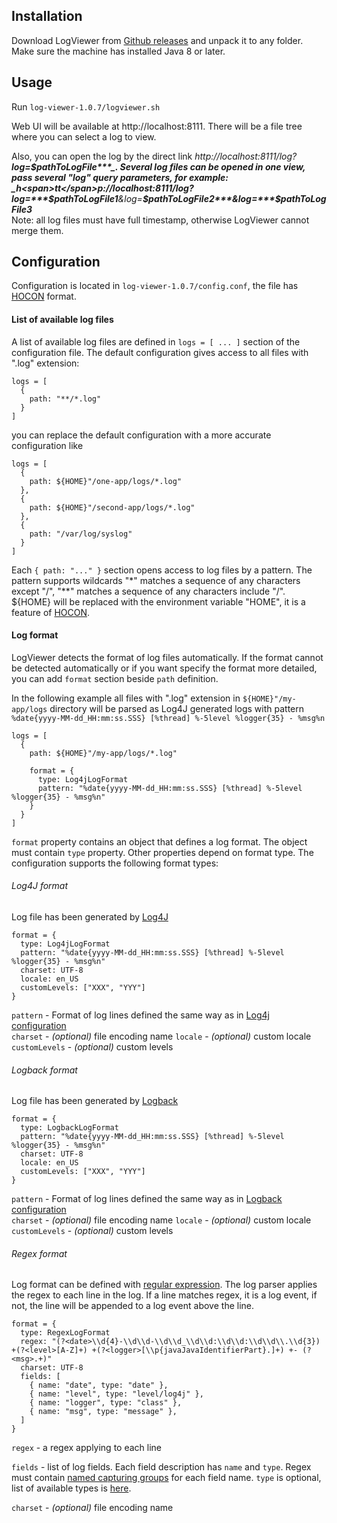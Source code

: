 ## Installation
Download LogViewer from [Github releases](https://github.com/sevdokimov/log-viewer/releases) and unpack it to any folder.<br>
Make sure the machine has installed Java 8 or later.

## Usage

Run `log-viewer-1.0.7/logviewer.sh` 

Web UI will be available at http://localhost:8111. There will be a file tree where you can select a log to view. 

Also, you can open the log by the direct link _h<span>t</span>tp://localhost:8111/log?***log=$pathToLogFile***_. Several log files can be
opened in one view, pass several "log" query parameters, for example: _h<span>tt</span>p://localhost:8111/log?log=***$pathToLogFile1***&log=***$pathToLogFile2***&log=***$pathToLogFile3***_<br> 
Note: all log files must have full timestamp, otherwise LogViewer cannot merge them.

## Configuration

Configuration is located in `log-viewer-1.0.7/config.conf`, the file has [HOCON](https://github.com/lightbend/config)
format. 

#### List of available log files

A list of available log files are defined in `logs = [ ... ]` section of the configuration file. The default configuration
gives access to all files with ".log" extension:
```hocon
logs = [
  {
    path: "**/*.log"
  }
]
```

you can replace the default configuration with a more accurate configuration like

```hocon
logs = [
  {
    path: ${HOME}"/one-app/logs/*.log"
  },
  {
    path: ${HOME}"/second-app/logs/*.log"
  },
  {
    path: "/var/log/syslog"
  }
]
```

Each `{ path: "..." }` section opens access to log files by a pattern. The pattern supports wildcards "*" matches a sequence
of any characters except "/", "**" matches a sequence of any characters include "/".<br>
${HOME} will be replaced with the environment variable "HOME", it is a feature of [HOCON](https://github.com/lightbend/config#uses-of-substitutions).

#### Log format

LogViewer detects the format of log files automatically. If the format cannot be detected automatically or if you want specify
the format more detailed, you can add `format` section beside `path` definition.

In the following example all files with ".log" extension in `${HOME}"/my-app/logs` directory will be parsed as Log4J generated logs
with pattern `%date{yyyy-MM-dd_HH:mm:ss.SSS} [%thread] %-5level %logger{35} - %msg%n`  
```hocon
logs = [
  {
    path: ${HOME}"/my-app/logs/*.log"

    format = {
      type: Log4jLogFormat
      pattern: "%date{yyyy-MM-dd_HH:mm:ss.SSS} [%thread] %-5level %logger{35} - %msg%n"       
    }
  }
]
```

`format` property contains an object that defines a log format. The object must contain `type` property. Other properties
depend on format type. The configuration supports the following format types:

###### Log4J format

Log file has been generated by [Log4J](https://logging.apache.org/log4j/2.x/index.html)

```hocon
format = {
  type: Log4jLogFormat
  pattern: "%date{yyyy-MM-dd_HH:mm:ss.SSS} [%thread] %-5level %logger{35} - %msg%n"
  charset: UTF-8
  locale: en_US
  customLevels: ["XXX", "YYY"]
}  
```
`pattern` - Format of log lines defined the same way as in [Log4j configuration](https://logging.apache.org/log4j/2.x/manual/layouts.html#PatternLayout) <br>
`charset` - _(optional)_ file encoding name
`locale`  - _(optional)_ custom locale  
`customLevels`  - _(optional)_ custom levels

###### Logback format

Log file has been generated by [Logback](http://logback.qos.ch/)

```hocon    
format = {
  type: LogbackLogFormat
  pattern: "%date{yyyy-MM-dd_HH:mm:ss.SSS} [%thread] %-5level %logger{35} - %msg%n"
  charset: UTF-8
  locale: en_US
  customLevels: ["XXX", "YYY"]
}
```       
`pattern` - Format of log lines defined the same way as in [Logback configuration](http://logback.qos.ch/manual/layouts.html) <br>
`charset` - _(optional)_ file encoding name
`locale`  - _(optional)_ custom locale  
`customLevels`  - _(optional)_ custom levels

###### Regex format

Log format can be defined with [regular expression](https://docs.oracle.com/javase/7/docs/api/java/util/regex/Pattern.html).
The log parser applies the regex to each line in the log. If a line matches regex, it is a log event,
if not, the line will be appended to a log event above the line.

```hocon    
format = {
  type: RegexLogFormat
  regex: "(?<date>\\d{4}-\\d\\d-\\d\\d_\\d\\d:\\d\\d:\\d\\d\\.\\d{3}) +(?<level>[A-Z]+) +(?<logger>[\\p{javaJavaIdentifierPart}.]+) +- (?<msg>.+)"
  charset: UTF-8
  fields: [
    { name: "date", type: "date" },
    { name: "level", type: "level/log4j" },
    { name: "logger", type: "class" },
    { name: "msg", type: "message" },
  ]
}
```                      

`regex` - a regex applying to each line

`fields` - list of log fields. Each field description has `name` and `type`. Regex must contain
[named capturing groups](https://www.logicbig.com/tutorials/core-java-tutorial/java-regular-expressions/named-captruing-groups.html)
for each field name. `type` is optional, list of available types is [here](to_be_done).
 
`charset` - _(optional)_ file encoding name